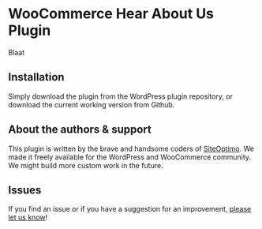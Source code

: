 WooCommerce Hear About Us Plugin
========================
Blaat

Installation
------------
Simply download the plugin from the WordPress plugin repository, or download the current working version from Github.

About the authors & support
---------------------------
This plugin is written by the brave and handsome coders of [SiteOptimo](https://www.siteoptimo.com/?utm_source=plivo-plugin&utm_medium=github&utm_campaign=wchau).
We made it freely available for the WordPress and WooCommerce community. We might build more custom work in the future.

Issues
------
If you find an issue or if you have a suggestion for an improvement, [please let us know](https://github.com/siteoptimo/woocommerce-plivo/issues/new)!
